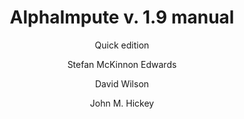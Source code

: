 ---
title: AlphaImpute v. 1.9 manual
subtitle: Quick edition
author: 
  - Stefan McKinnon Edwards
  - David Wilson
  - John M. Hickey


---